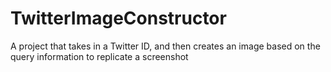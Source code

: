 # TwitterImageConstructor
A project that takes in a Twitter ID, and then creates an image based on the query information to replicate a screenshot
